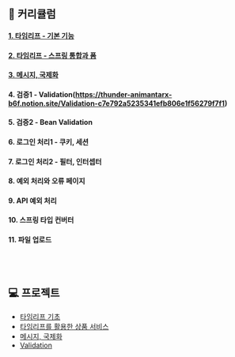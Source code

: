 ## 🌱 커리큘럼
#### [1. 타임리프 - 기본 기능](https://thunder-animantarx-b6f.notion.site/ce7d0fbd439e465f8d452695a5910986)
#### [2. 타임리프 - 스프링 통합과 폼](https://thunder-animantarx-b6f.notion.site/8ff9bf8bd27f451abab7d42f03c54cd7)
#### [3. 메시지, 국제화](https://thunder-animantarx-b6f.notion.site/1866f8c7eb8548b5a127ca5729327c11)
#### 4. 검증1 - Validation(https://thunder-animantarx-b6f.notion.site/Validation-c7e792a5235341efb806e1f56279f7f1)
#### 5. 검증2 - Bean Validation
#### 6. 로그인 처리1 - 쿠키, 세션
#### 7. 로그인 처리2 - 필터, 인터셉터
#### 8. 예외 처리와 오류 페이지
#### 9. API 예외 처리
#### 10. 스프링 타입 컨버터
#### 11. 파일 업로드
<br>
<br>

## 💻 프로젝트
- [타임리프 기초](https://github.com/JoongHyun-Kim/thymeleaf-basic)
- [타임리프를 활용한 상품 서비스](https://github.com/JoongHyun-Kim/form-thymeleaf)
- [메시지, 국제화](https://github.com/JoongHyun-Kim/message)
- [Validation](https://github.com/JoongHyun-Kim/validation)
